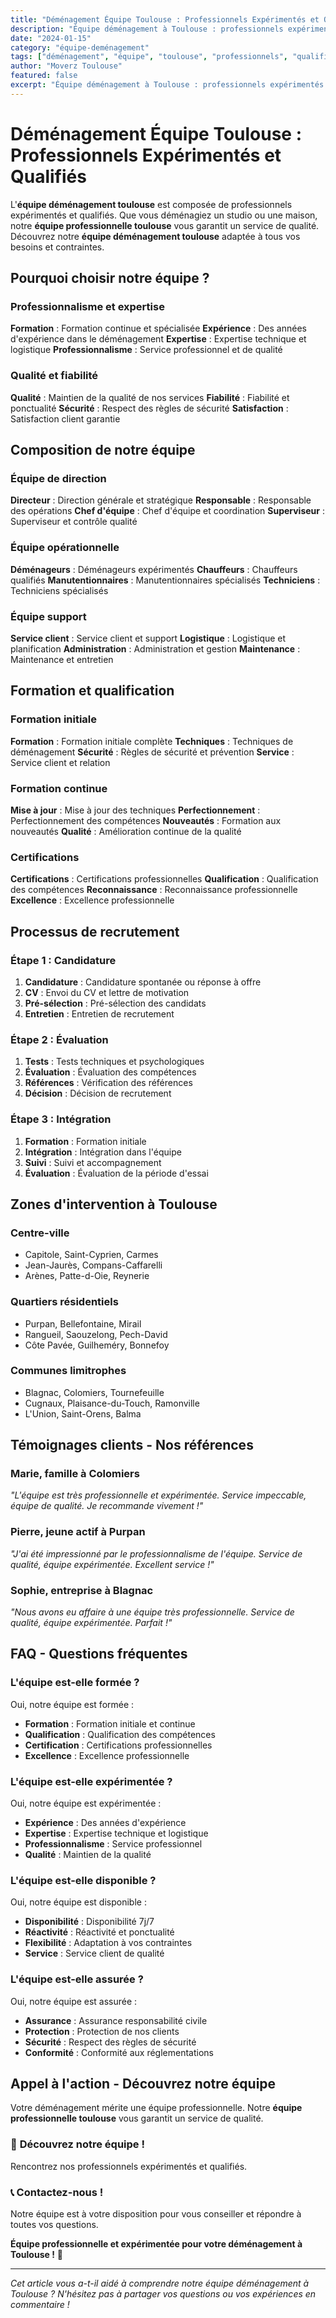 ```yaml
---
title: "Déménagement Équipe Toulouse : Professionnels Expérimentés et Qualifiés"
description: "Équipe déménagement à Toulouse : professionnels expérimentés et qualifiés. Formation continue, expertise, professionnalisme. Découvrez notre équipe."
date: "2024-01-15"
category: "équipe-deménagement"
tags: ["déménagement", "équipe", "toulouse", "professionnels", "qualifiés"]
author: "Moverz Toulouse"
featured: false
excerpt: "Équipe déménagement à Toulouse : professionnels expérimentés et qualifiés. Formation continue, expertise, professionnalisme."
---
```


# Déménagement Équipe Toulouse : Professionnels Expérimentés et Qualifiés

L'**équipe déménagement toulouse** est composée de professionnels expérimentés et qualifiés. Que vous déménagiez un studio ou une maison, notre **équipe professionnelle toulouse** vous garantit un service de qualité. Découvrez notre **équipe déménagement toulouse** adaptée à tous vos besoins et contraintes.

## Pourquoi choisir notre équipe ?

### Professionnalisme et expertise

**Formation** : Formation continue et spécialisée
**Expérience** : Des années d'expérience dans le déménagement
**Expertise** : Expertise technique et logistique
**Professionnalisme** : Service professionnel et de qualité

### Qualité et fiabilité

**Qualité** : Maintien de la qualité de nos services
**Fiabilité** : Fiabilité et ponctualité
**Sécurité** : Respect des règles de sécurité
**Satisfaction** : Satisfaction client garantie

## Composition de notre équipe

### Équipe de direction

**Directeur** : Direction générale et stratégique
**Responsable** : Responsable des opérations
**Chef d'équipe** : Chef d'équipe et coordination
**Superviseur** : Superviseur et contrôle qualité

### Équipe opérationnelle

**Déménageurs** : Déménageurs expérimentés
**Chauffeurs** : Chauffeurs qualifiés
**Manutentionnaires** : Manutentionnaires spécialisés
**Techniciens** : Techniciens spécialisés

### Équipe support

**Service client** : Service client et support
**Logistique** : Logistique et planification
**Administration** : Administration et gestion
**Maintenance** : Maintenance et entretien

## Formation et qualification

### Formation initiale

**Formation** : Formation initiale complète
**Techniques** : Techniques de déménagement
**Sécurité** : Règles de sécurité et prévention
**Service** : Service client et relation

### Formation continue

**Mise à jour** : Mise à jour des techniques
**Perfectionnement** : Perfectionnement des compétences
**Nouveautés** : Formation aux nouveautés
**Qualité** : Amélioration continue de la qualité

### Certifications

**Certifications** : Certifications professionnelles
**Qualification** : Qualification des compétences
**Reconnaissance** : Reconnaissance professionnelle
**Excellence** : Excellence professionnelle

## Processus de recrutement

### Étape 1 : Candidature

1. **Candidature** : Candidature spontanée ou réponse à offre
2. **CV** : Envoi du CV et lettre de motivation
3. **Pré-sélection** : Pré-sélection des candidats
4. **Entretien** : Entretien de recrutement

### Étape 2 : Évaluation

1. **Tests** : Tests techniques et psychologiques
2. **Évaluation** : Évaluation des compétences
3. **Références** : Vérification des références
4. **Décision** : Décision de recrutement

### Étape 3 : Intégration

1. **Formation** : Formation initiale
2. **Intégration** : Intégration dans l'équipe
3. **Suivi** : Suivi et accompagnement
4. **Évaluation** : Évaluation de la période d'essai

## Zones d'intervention à Toulouse

### Centre-ville
- Capitole, Saint-Cyprien, Carmes
- Jean-Jaurès, Compans-Caffarelli
- Arènes, Patte-d-Oie, Reynerie

### Quartiers résidentiels
- Purpan, Bellefontaine, Mirail
- Rangueil, Saouzelong, Pech-David
- Côte Pavée, Guilheméry, Bonnefoy

### Communes limitrophes
- Blagnac, Colomiers, Tournefeuille
- Cugnaux, Plaisance-du-Touch, Ramonville
- L'Union, Saint-Orens, Balma

## Témoignages clients - Nos références

### Marie, famille à Colomiers
*"L'équipe est très professionnelle et expérimentée. Service impeccable, équipe de qualité. Je recommande vivement !"*

### Pierre, jeune actif à Purpan
*"J'ai été impressionné par le professionnalisme de l'équipe. Service de qualité, équipe expérimentée. Excellent service !"*

### Sophie, entreprise à Blagnac
*"Nous avons eu affaire à une équipe très professionnelle. Service de qualité, équipe expérimentée. Parfait !"*

## FAQ - Questions fréquentes

### L'équipe est-elle formée ?

Oui, notre équipe est formée :
- **Formation** : Formation initiale et continue
- **Qualification** : Qualification des compétences
- **Certification** : Certifications professionnelles
- **Excellence** : Excellence professionnelle

### L'équipe est-elle expérimentée ?

Oui, notre équipe est expérimentée :
- **Expérience** : Des années d'expérience
- **Expertise** : Expertise technique et logistique
- **Professionnalisme** : Service professionnel
- **Qualité** : Maintien de la qualité

### L'équipe est-elle disponible ?

Oui, notre équipe est disponible :
- **Disponibilité** : Disponibilité 7j/7
- **Réactivité** : Réactivité et ponctualité
- **Flexibilité** : Adaptation à vos contraintes
- **Service** : Service client de qualité

### L'équipe est-elle assurée ?

Oui, notre équipe est assurée :
- **Assurance** : Assurance responsabilité civile
- **Protection** : Protection de nos clients
- **Sécurité** : Respect des règles de sécurité
- **Conformité** : Conformité aux réglementations

## Appel à l'action - Découvrez notre équipe

Votre déménagement mérite une équipe professionnelle. Notre **équipe professionnelle toulouse** vous garantit un service de qualité.

### 👥 **Découvrez notre équipe !**

Rencontrez nos professionnels expérimentés et qualifiés.

### 📞 **Contactez-nous !**

Notre équipe est à votre disposition pour vous conseiller et répondre à toutes vos questions.

**Équipe professionnelle et expérimentée pour votre déménagement à Toulouse !** 🚚

---

*Cet article vous a-t-il aidé à comprendre notre équipe déménagement à Toulouse ? N'hésitez pas à partager vos questions ou vos expériences en commentaire !*
